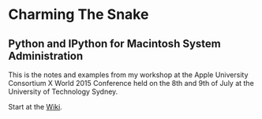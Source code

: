 # Charming The Snake

## Python and IPython for Macintosh System Administration

This is the notes and examples from my workshop at the Apple University Consortium X World 2015 Conference held on the 8th and 9th of July at the University of Technology Sydney.

Start at the [Wiki](https://github.com/Honestpuck/charming/wiki).
